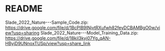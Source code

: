 # README

Slade_2022_Nature---Sample_Code.zip: https://drive.google.com/file/d/1BcPlB9INjvtRXufwh82feyDCBAMBgO0w/view?usp=sharing
Slade_2022_Nature---Model_Training_Data.zip: https://drive.google.com/file/d/18kil3kyj07Yg_qAN-HByjD9UNnoxTUSp/view?usp=share_link

